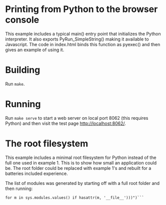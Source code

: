 # Printing from Python to the browser console

This example includes a typical main() entry point that initializes the Python
interpreter. It also exports PyRun_SimpleString() making it available to
Javascript. The code in index.html binds this function as pyexec() and then
gives an example of using it.

# Building

Run ```make```.

# Running

Run ```make serve``` to start a web server on local port 8062 (this requires
Python) and then visit the test page
[http://localhost:8062/](http://localhost:8062/).

# The root filesystem

This example includes a minimal root filesystem for Python instead of the full
one used in example 1. This is to show how small an application could be.
The root folder could be replaced with example 1's and rebuilt for a batteries
included experience.

The list of modules was generated by starting off with a full root folder
and then running:

```pyexec("import sys ; print('\\n'.join(m.__file__
for m in sys.modules.values() if hasattr(m, '__file__')))")```
